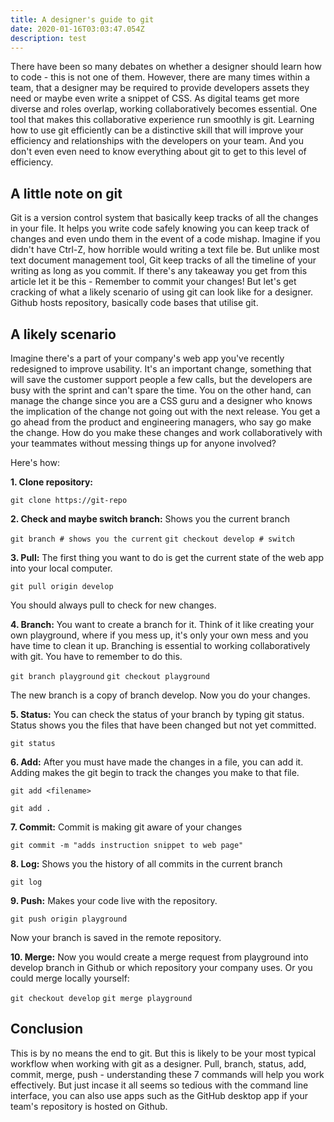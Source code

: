 ```yaml
---
title: A designer's guide to git
date: 2020-01-16T03:03:47.054Z
description: test
---
```

There have been so many debates on whether a designer should learn how to code - this is not one of them. However, there are many times within a team, that a designer may be required to provide developers assets they need or maybe even write a snippet of CSS. As digital teams get more diverse and roles overlap, working collaboratively becomes essential. One tool that makes this collaborative experience run smoothly is git. Learning how to use git efficiently can be a distinctive skill that will improve your efficiency and relationships with the developers on your team. And you don't even even need to know everything about git to get to this level of efficiency.

## A little note on git

Git is a version control system that basically keep tracks of all the changes in your file. It helps you write code safely knowing you can keep track of changes and even undo them in the event of a code mishap. Imagine if you didn't have Ctrl-Z, how horrible would writing a text file be. But unlike most text document management tool, Git keep tracks of all the timeline of your writing as long as you commit. If there's any takeaway you get from this article let it be this - Remember to commit your changes! But let's get cracking of what a likely scenario of using git can look like for a designer. Github hosts repository, basically code bases that utilise git.

## A likely scenario

Imagine there's a part of your company's web app you've recently redesigned to improve usability. It's an important change, something that will save the customer support people a few calls, but the developers are busy with the sprint and can't spare the time. You on the other hand, can manage the change since you are a CSS guru and a designer who knows the implication of the change not going out with the next release. You get a go ahead from the product and engineering managers, who say go make the change. How do you make these changes and work collaboratively with your teammates without messing things up for anyone involved?

Here's how:

**1. Clone repository:**

`git clone https://git-repo`

**2. Check and maybe switch branch:** Shows you the current branch

`git branch # shows you the current`
`git checkout develop # switch`

**3. Pull:** The first thing you want to do is get the current state of the web app into your local computer. 

`git pull origin develop`

You should always pull to check for new changes.

**4. Branch:** You want to create a branch for it. Think of it like creating your own playground, where if you mess up, it's only your own mess and you have time to clean it up. Branching is essential to working collaboratively with git. You have to remember to do  this.

`git branch playground`
`git checkout playground`

The new branch is a copy of branch develop. Now you do your changes.

**5. Status:** You can check the status of your branch by typing git status. Status shows you the files that have been changed but not yet committed.

`git status`

**6. Add:** After you must have made the changes in a file, you can add it. Adding makes the git begin to track the changes you make to that file.

`git add <filename>`

`git add .`

**7. Commit:** Commit is making git aware of your changes

`git commit -m "adds instruction snippet to web page"`

**8. Log:** Shows you the history of all commits in the current branch

`git log`

**9. Push:** Makes your code live with the repository.

`git push origin playground`

Now your branch is saved in the remote repository.

**10. Merge:** Now you would create a merge request from playground into develop branch in Github or which repository your company uses. Or you could merge locally yourself:

`git checkout develop`
`git merge playground`

## Conclusion

This is by no means the end to git. But this is likely to be your most typical workflow when working with git as a designer. Pull, branch, status, add, commit, merge, push - understanding these 7 commands will help you work effectively. But just incase it all seems so tedious with the command line interface, you can also use apps such as the GitHub desktop app if your team's repository is hosted on Github.
